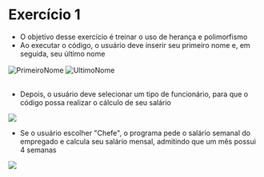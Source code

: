 # Exercício 1
- O objetivo desse exercício é treinar o uso de herança e polimorfismo
- Ao executar o código, o usuário deve inserir seu primeiro nome e, em seguida, seu último nome

<div style = "display: inline_block">
  <img align = "center" alt = "PrimeiroNome" src = "https://user-images.githubusercontent.com/114308727/203125713-2096020c-b09d-49e3-9abe-ce0d7f57fa4f.png">
  <img align = "center" alt = "UltimoNome" src = "https://user-images.githubusercontent.com/114308727/203125928-cc9fcc97-ebbf-4267-a216-6450e2e745fe.png">
</div>
<br>

- Depois, o usuário deve selecionar um tipo de funcionário, para que o código possa realizar o cálculo de seu salário
<img src = "https://user-images.githubusercontent.com/114308727/203126265-2d41cf88-18e8-41c7-9c97-68b0c3355727.png">

- Se o usuário escolher "Chefe", o programa pede o salário semanal do empregado e calcula seu salário mensal, admitindo que um mês possui 4 semanas
<img src = "https://user-images.githubusercontent.com/114308727/203126915-316b4ead-82aa-471a-8431-ab53de7a3902.png">



